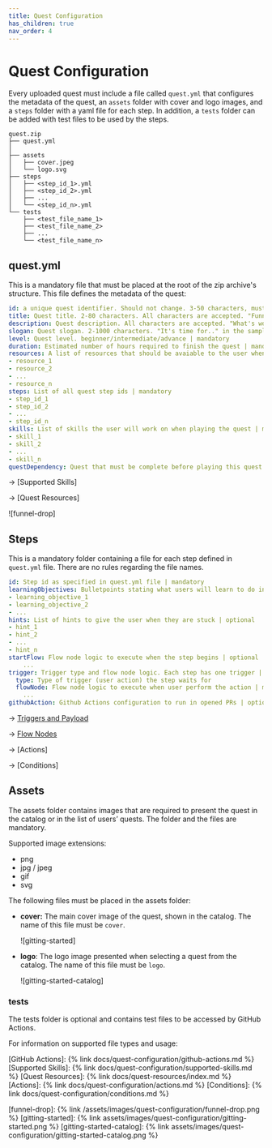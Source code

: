 ```yaml
---
title: Quest Configuration
has_children: true
nav_order: 4
---
```


# Quest Configuration

Every uploaded quest must include a file called `quest.yml` that configures the metadata of the quest, an `assets` folder with cover and logo images, and a `steps` folder with a yaml file for each step. In addition, a `tests` folder can be added with test files to be used by the steps.

```
quest.zip
├── quest.yml
│
├── assets
│   ├── cover.jpeg
│   └── logo.svg
├── steps
│   ├── <step_id_1>.yml
│   ├── <step_id_2>.yml
│   ├── ...
│   └── <step_id_n>.yml
└── tests
    ├── <test_file_name_1>
    ├── <test_file_name_2>
    ├── ...
    └── <test_file_name_n>
```

## quest.yml

This is a mandatory file that must be placed at the root of the zip archive's structure. This file defines the metadata of the quest:

```yaml
id: a unique quest identifier. Should not change. 3-50 characters, must begin with a letter. Accepted characters are A-Z, a-z, 0-9, and "_" | mandatory
title: Quest title. 2-80 characters. All characters are accepted. "Funnel Drop" in the sample below | mandatory
description: Quest description. All characters are accepted. "What's worse.." in the sample below | mandatory
slogan: Quest slogan. 2-1000 characters. "It's time for.." in the sample below | mandatory
level: Quest level. beginner/intermediate/advance | mandatory
duration: Estimated number of hours required to finish the quest | mandatory
resources: A list of resources that should be avaiable to the user when quest begins | optional 
- resource_1
- resource_2
- ...
- resource_n
steps: List of all quest step ids | mandatory
- step_id_1
- step_id_2
- ...
- step_id_n
skills: List of skills the user will work on when playing the quest | mandatory
- skill_1
- skill_2
- ...
- skill_n
questDependency: Quest that must be complete before playing this quest | optional
```

→ [Supported Skills]

→ [Quest Resources]

![funnel-drop]

## Steps

This is a mandatory folder containing a file for each step defined in `quest.yml` file. There are no rules regarding the file names.

```yaml
id: Step id as specified in quest.yml file | mandatory
learningObjectives: Bulletpoints stating what users will learn to do in the quest | mandatory
- learning_objective_1
- learning_objective_2
- ...
hints: List of hints to give the user when they are stuck | optional
- hint_1
- hint_2
- ...
- hint_n
startFlow: Flow node logic to execute when the step begins | optional
	...
trigger: Trigger type and flow node logic. Each step has one trigger | mandatory
  type: Type of trigger (user action) the step waits for
  flowNode: Flow node logic to execute when user perform the action | mandatory
    ...
githubAction: Github Actions configuration to run in opened PRs | optional
```

→ [Triggers and Payload](Triggers%20and%20Payload.md)

→ [Flow Nodes](Flow%20Nodes.md)

→ [Actions]

→ [Conditions]

## Assets

The assets folder contains images that are required to present the quest in the catalog or in the list of users’ quests. The folder and the files are mandatory. 

Supported image extensions:

- png
- jpg / jpeg
- gif
- svg

The following files must be placed in the assets folder:

- **cover:**  The main cover image of the quest, shown in the catalog. The name of this file must be `cover`.
    
    ![gitting-started]
    
- **logo**: The logo image presented when selecting a quest from the catalog. The name of this file must be `logo`.
    
    ![gitting-started-catalog]
    

### tests

The tests folder is optional and contains test files to be accessed by GitHub Actions.

For information on supported file types and usage:

[GitHub Actions]: {% link docs/quest-configuration/github-actions.md %}
[Supported Skills]: {% link docs/quest-configuration/supported-skills.md %}
[Quest Resources]: {% link docs/quest-resources/index.md %}
[Actions]: {% link docs/quest-configuration/actions.md %}
[Conditions]: {% link docs/quest-configuration/conditions.md %}

[funnel-drop]: {% link /assets/images/quest-configuration/funnel-drop.png %}
[gitting-started]: {% link assets/images/quest-configuration/gitting-started.png %}
[gitting-started-catalog]: {% link assets/images/quest-configuration/gitting-started-catalog.png %}